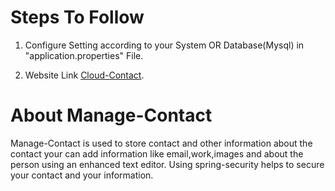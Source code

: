 # Steps To Follow

1. Configure Setting according to your System OR Database(Mysql) in "application.properties" File.

2. Website Link  [Cloud-Contact](https://cloud-contact.up.railway.app/).

# About Manage-Contact

Manage-Contact is used to store contact and other information about the contact
your can add information like email,work,images and about the person using an
enhanced text editor. Using spring-security helps to secure your contact and
your information.